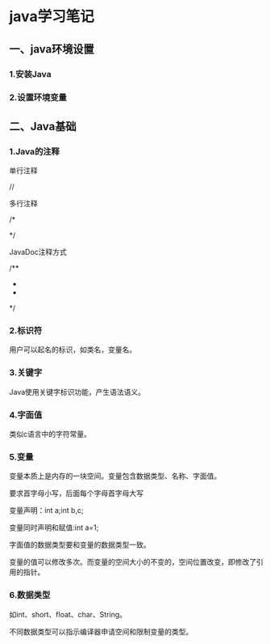 # java学习笔记

## 一、java环境设置

### 1.安装Java

### 2.设置环境变量

##  二、Java基础

### 1.Java的注释

单行注释

//

多行注释

/*



*/

JavaDoc注释方式

/**

*

*

*/

### 2.标识符

用户可以起名的标识，如类名，变量名。  

### 3.关键字

Java使用关键字标识功能，产生语法语义。  

### 4.字面值

类似c语言中的字符常量。  

### 5.变量

变量本质上是内存的一块空间。变量包含数据类型、名称、字面值。  

要求首字母小写，后面每个字母首字母大写  

变量声明：int a;int b,c;  

变量同时声明和赋值:int a=1;

字面值的数据类型要和变量的数据类型一致。  

变量的值可以修改多次。而变量的空间大小的不变的，空间位置改变，即修改了引用的指针。  

 

### 6.数据类型

如int、short、float、char、String。  

不同数据类型可以指示编译器申请空间和限制变量的类型。  